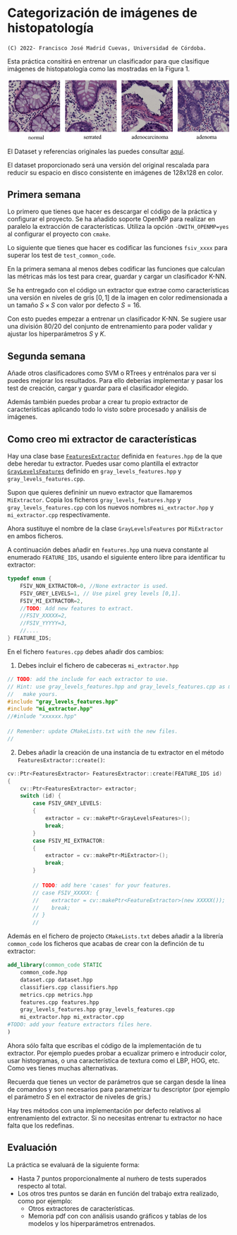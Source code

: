 # Categorización de imágenes de histopatología

`(C) 2022- Francisco José Madrid Cuevas, Universidad de Córdoba.`

Esta práctica consitirá en entrenar un clasificador para que clasifique imágenes
de histopatología como las mostradas en la Figura 1.

![Figura1](./data/fig1.png)

El Dataset y referencias originales las puedes consultar [aquí](https://bupt-ai-cz.github.io/HSA-NRL/).

El dataset proporcionado será una versión del original rescalada para reducir su espacio en disco consistente en imágenes de 128x128 en color.

## Primera semana

Lo primero que tienes que hacer es descargar el código de la práctica y configurar el proyecto. Se ha añadido soporte OpenMP para realizar en paralelo la extracción de características. Utiliza la opción `-DWITH_OPENMP=yes` al configurar el proyecto con `cmake`.

Lo siguiente que tienes que hacer es codificar las funciones `fsiv_xxxx` para superar los test de `test_common_code`.

En la primera semana al menos debes codificar las funciones que calculan las métricas más los test para crear, guardar y cargar un clasificador K-NN.

Se ha entregado con el código un extractor que extrae como características una versión en niveles de gris $[0,1]$ de la imagen en color redimensionada a un tamaño $S \times S$ con valor por defecto $S=16$.

Con esto puedes empezar a entrenar un clasificador K-NN. Se sugiere usar una división 80/20 del conjunto de entrenamiento para poder validar y ajustar los hiperparámetros $S$ y $K$.

## Segunda semana

Añade otros clasificadores como SVM o RTrees y entrénalos para ver si puedes mejorar los resultados. Para ello deberías implementar y pasar los test de creación, cargar y guardar para el clasificador elegido.

Además también puedes probar a crear tu propio extractor de características aplicando todo lo visto sobre procesado y análisis de imágenes.

## Como creo mi extractor de características

Hay una clase base [`FeaturesExtractor`](/features.hpp) definida en `features.hpp` de la que debe heredar tu extractor. Puedes usar como plantilla el extractor [`GrayLevelsFeatures`](/gray_levels_features.hpp) definido en `gray_levels_features.hpp` y `gray_levels_features.cpp`.

Supon que quieres defininir un nuevo extractor que llamaremos `MiExtractor`. Copia los ficheros  `gray_levels_features.hpp` y `gray_levels_features.cpp` con los nuevos nombres `mi_extractor.hpp` y `mi_extractor.cpp` respectivamente.

Ahora sustituye el nombre de la clase `GrayLevelsFeatures` por `MiExtractor` en ambos ficheros.

A continuación debes añadir en `features.hpp`  una nueva constante al enumerado `FEATURE_IDS`, usando el siguiente entero libre para identificar tu extractor:

```c++
typedef enum {
    FSIV_NON_EXTRACTOR=0, //None extractor is used.
    FSIV_GREY_LEVELS=1, // Use pixel grey levels [0,1].
    FSIV_MI_EXTRACTOR=2,
    //TODO: Add new features to extract.
    //FSIV_XXXXX=2,
    //FSIV_YYYYY=3,
    //....
} FEATURE_IDS;
```

En el fichero `features.cpp` debes añadir dos cambios:

1. Debes incluir el fichero de cabeceras `mi_extractor.hpp`

```c++
// TODO: add the include for each extractor to use.
// Hint: use gray_levels_features.hpp and gray_levels_features.cpp as model to
//   make yours.
#include "gray_levels_features.hpp"
#include "mi_extractor.hpp"
//#inlude "xxxxxx.hpp"

// Remenber: update CMakeLists.txt with the new files.
//
```

2. Debes añadir la creación de una instancia de tu extractor en el método `FeaturesExtractor::create()`:

```c++
cv::Ptr<FeaturesExtractor> FeaturesExtractor::create(FEATURE_IDS id)
{
    cv::Ptr<FeaturesExtractor> extractor;
    switch (id) {
        case FSIV_GREY_LEVELS:
        {
            extractor = cv::makePtr<GrayLevelsFeatures>();
            break;
        }
        case FSIV_MI_EXTRACTOR:
        {
            extractor = cv::makePtr<MiExtractor>();
            break;
        }

        // TODO: add here 'cases' for your features.
        // case FSIV_XXXXX: {
        //    extractor = cv::makePtr<FeatureExtractor>(new XXXXX());
        //    break;
        // }
        //
```
Además en el fichero de projecto `CMakeLists.txt` debes añadir a la librería `common_code` los ficheros que acabas de crear con la definción de tu extractor:

```cmake
add_library(common_code STATIC
    common_code.hpp
    dataset.cpp dataset.hpp
    classifiers.cpp classifiers.hpp
    metrics.cpp metrics.hpp
    features.cpp features.hpp
    gray_levels_features.hpp gray_levels_features.cpp
    mi_extractor.hpp mi_extractor.cpp
#TODO: add your feature extractors files here.
)
```

Ahora sólo falta que escribas el código de la implementación de tu extractor. Por ejemplo puedes probar a ecualizar primero e introducir color, usar histogramas, o una característica de textura como el LBP, HOG, etc. Como ves tienes muchas alternativas.

Recuerda que tienes un vector de parámetros que se cargan desde la línea de comandos y son necesarios para parametrizar tu descriptor (por ejemplo el parámetro $S$ en el extractor de niveles de gris.)

Hay tres métodos con una implementación por defecto relativos al entrenamiento del extractor. Si no necesitas entrenar tu extractor no hace falta que los redefinas.

## Evaluación

La práctica se evaluará de la siguiente forma:
* Hasta 7 puntos proporcionalmente al nuḿero de tests superados respecto al total.
* Los otros tres puntos se darán en función del trabajo extra realizado, como por ejemplo:
  - Otros extractores de características.
  - Memoria pdf con con análisis usando gráficos y tablas de los modelos y los hiperparámetros entrenados.
